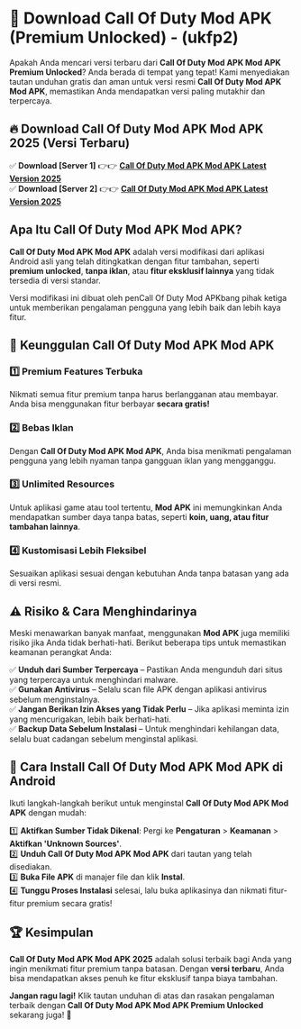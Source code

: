 

# 🎯 Download Call Of Duty Mod APK (Premium Unlocked) -  (ukfp2) 

Apakah Anda mencari versi terbaru dari **Call Of Duty Mod APK Mod APK Premium Unlocked**? Anda berada di tempat yang tepat! Kami menyediakan tautan unduhan gratis dan aman untuk versi resmi **Call Of Duty Mod APK Mod APK**, memastikan Anda mendapatkan versi paling mutakhir dan terpercaya.

## 🔥 Download Call Of Duty Mod APK Mod APK 2025 (Versi Terbaru)

✅ **Download [Server 1]** 👉👉 [**Call Of Duty Mod APK Mod APK Latest Version 2025**](https://apkcomod.com?title=Call_Of_Duty_Mod_APK)  
✅ **Download [Server 2]** 👉👉 [**Call Of Duty Mod APK Mod APK Latest Version 2025**](https://apkcomod.com?title=Call_Of_Duty_Mod_APK)  

## Apa Itu Call Of Duty Mod APK Mod APK?

**Call Of Duty Mod APK Mod APK** adalah versi modifikasi dari aplikasi Android asli yang telah ditingkatkan dengan fitur tambahan, seperti **premium unlocked**, **tanpa iklan**, atau **fitur eksklusif lainnya** yang tidak tersedia di versi standar.

Versi modifikasi ini dibuat oleh penCall Of Duty Mod APKbang pihak ketiga untuk memberikan pengalaman pengguna yang lebih baik dan lebih kaya fitur.

## 🎯 Keunggulan Call Of Duty Mod APK Mod APK

### 1️⃣ Premium Features Terbuka
Nikmati semua fitur premium tanpa harus berlangganan atau membayar. Anda bisa menggunakan fitur berbayar **secara gratis!**

### 2️⃣ Bebas Iklan
Dengan **Call Of Duty Mod APK Mod APK**, Anda bisa menikmati pengalaman pengguna yang lebih nyaman tanpa gangguan iklan yang mengganggu.

### 3️⃣ Unlimited Resources
Untuk aplikasi game atau tool tertentu, **Mod APK** ini memungkinkan Anda mendapatkan sumber daya tanpa batas, seperti **koin, uang, atau fitur tambahan lainnya**.

### 4️⃣ Kustomisasi Lebih Fleksibel
Sesuaikan aplikasi sesuai dengan kebutuhan Anda tanpa batasan yang ada di versi resmi.

## ⚠️ Risiko & Cara Menghindarinya

Meski menawarkan banyak manfaat, menggunakan **Mod APK** juga memiliki risiko jika Anda tidak berhati-hati. Berikut beberapa tips untuk memastikan keamanan perangkat Anda:

✅ **Unduh dari Sumber Terpercaya** – Pastikan Anda mengunduh dari situs yang terpercaya untuk menghindari malware.  
✅ **Gunakan Antivirus** – Selalu scan file APK dengan aplikasi antivirus sebelum menginstalnya.  
✅ **Jangan Berikan Izin Akses yang Tidak Perlu** – Jika aplikasi meminta izin yang mencurigakan, lebih baik berhati-hati.  
✅ **Backup Data Sebelum Instalasi** – Untuk menghindari kehilangan data, selalu buat cadangan sebelum menginstal aplikasi.

## 📌 Cara Install Call Of Duty Mod APK Mod APK di Android

Ikuti langkah-langkah berikut untuk menginstal **Call Of Duty Mod APK Mod APK** dengan mudah:

1️⃣ **Aktifkan Sumber Tidak Dikenal**: Pergi ke **Pengaturan** > **Keamanan** > **Aktifkan 'Unknown Sources'**.  
2️⃣ **Unduh Call Of Duty Mod APK Mod APK** dari tautan yang telah disediakan.  
3️⃣ **Buka File APK** di manajer file dan klik **Instal**.  
4️⃣ **Tunggu Proses Instalasi** selesai, lalu buka aplikasinya dan nikmati fitur-fitur premium secara gratis!

## 🏆 Kesimpulan

**Call Of Duty Mod APK Mod APK 2025** adalah solusi terbaik bagi Anda yang ingin menikmati fitur premium tanpa batasan. Dengan **versi terbaru**, Anda bisa mendapatkan akses penuh ke fitur eksklusif tanpa biaya tambahan.

**Jangan ragu lagi!** Klik tautan unduhan di atas dan rasakan pengalaman terbaik dengan **Call Of Duty Mod APK Mod APK Premium Unlocked** sekarang juga! 🚀

